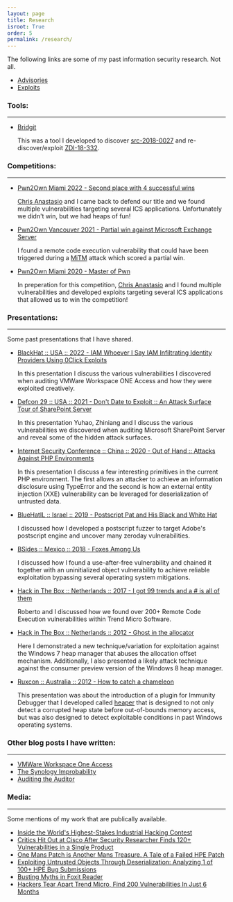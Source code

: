```yaml
---
layout: page
title: Research
isroot: True
order: 5
permalink: /research/
---
```


The following links are some of my past information security research. Not all.

* [Advisories](/advisories)
* [Exploits](/exploits)

### Tools:

---
* [Bridgit](https://github.com/stevenseeley/bridgit)

   This was a tool I developed to discover [src-2018-0027](https://srcincite.io/advisories/src-2018-0027) and re-discover/exploit [ZDI-18-332](https://www.zerodayinitiative.com/advisories/ZDI-18-332/).

### Competitions:

---

- [Pwn2Own Miami 2022 - Second place with 4 successful wins](https://www.zerodayinitiative.com/blog/2022/4/14/pwn2own-miami-2022-results)

   [Chris Anastasio](https://twitter.com/mufinnnnnnn) and I came back to defend our title and we found multiple vulnerabilities targeting several ICS applications. Unfortunately we didn't win, but we had heaps of fun!

- [Pwn2Own Vancouver 2021 - Partial win against Microsoft Exchange Server](https://youtu.be/6FYfUv1pwAg?t=5778)

   I found a remote code execution vulnerability that could have been triggered during a [MiTM](https://en.wikipedia.org/wiki/Man-in-the-middle_attack) attack which scored a partial win.

- [Pwn2Own Miami 2020 - Master of Pwn](https://www.zerodayinitiative.com/blog/2020/1/21/pwn2own-miami-2020-schedule-and-live-results)

   In preperation for this competition, [Chris Anastasio](https://twitter.com/mufinnnnnnn) and I found multiple vulnerabilities and developed exploits targeting several ICS applications that allowed us to win the competition!

### Presentations:

---
Some past presentations that I have shared.

* [BlackHat :: USA :: 2022 - IAM Whoever I Say IAM Infiltrating Identity Providers Using 0Click Exploits](/assets/iam-who-i-say-iam.pdf)

   In this presentation I discuss the various vulnerabilities I discovered when auditing VMWare Workspace ONE Access and how they were exploited creatively.
   
* [Defcon 29 :: USA :: 2021 - Don't Date to Exploit :: An Attack Surface Tour of SharePoint Server](/assets/yuhao-weng-steven-seeley-zhiniang-peng-dont-dare-to-exploit-an-attack-surface-tour-of-sharepoint-server.pdf)

   In this presentation Yuhao, Zhiniang and I discuss the various vulnerabilities we discovered when auditing Microsoft SharePoint Server and reveal some of the hidden attack surfaces.

* [Internet Security Conference :: China :: 2020 - Out of Hand :: Attacks Against PHP Environments](/assets/out-of-hand-attacks-against-php-environments.pdf)

   In this presentation I discuss a few interesting primitives in the current PHP environment. The first allows an attacker to achieve an information disclosure using TypeError and the second is how an external entity injection (XXE) vulnerability can be leveraged for deserialization of untrusted data.
   
* [BlueHatIL :: Israel :: 2019 - Postscript Pat and His Black and White Hat](/assets/postscript-pat-and-his-black-and-white-hat.pdf)

   I discussed how I developed a postscript fuzzer to target Adobe's postscript engine and uncover many zeroday vulnerabilities.

* [BSides :: Mexico :: 2018 - Foxes Among Us](/assets/Foxes-Among-Us-Steven-Seeley-bsidescdmx-2018.pdf)

   I discussed how I found a use-after-free vulnerability and chained it together with an uninitialized object vulnerability to achieve reliable exploitation bypassing several operating system mitigations.

* [Hack in The Box :: Netherlands :: 2017 - I got 99 trends and a # is all of them](/assets/steven-seeley-and-roberto-suggi-liverani-i-got-99-trends-and-a-shell-is-all-of-them.pdf)

   Roberto and I discussed how we found over 200+ Remote Code Execution vulnerabilities within Trend Micro Software.

* [Hack in The Box :: Netherlands :: 2012 - Ghost in the allocator](/assets/D2T2-Steven-Seeley-Ghost-In-the-Allocator.pdf)

   Here I demonstrated a new technique/variation for exploitation against the Windows 7 heap manager that abuses the allocation offset mechanism. Additionally, I also presented a likely attack technique against the consumer preview version of the Windows 8 heap manager.

* [Ruxcon :: Australia :: 2012 - How to catch a chameleon](/assets/How-to-catch-a-chameleon-StevenSeeley-Ruxcon-2012.pdf)

   This presentation was about the introduction of a plugin for Immunity Debugger that I developed called [heaper](https://github.com/stevenseeley/heaper) that is designed to not only detect a corrupted heap state before out-of-bounds memory access, but was also designed to detect exploitable conditions in past Windows operating systems.

### Other blog posts I have written:

---

* [VMWare Workspace One Access](https://trenchant.io/vmware-workspace-one-access/)
* [The Synology Improbability](https://www.offensive-security.com/offsec/the-synology-improbability/)
* [Auditing the Auditor](https://www.offensive-security.com/vulndev/auditing-the-auditor/)

### Media:

---
Some mentions of my work that are publically available.

* [Inside the World's Highest-Stakes Industrial Hacking Contest](https://www.wired.com/story/pwn2own-industrial-hacking-contest/)
* [Critics Hit Out at Cisco After Security Researcher Finds 120+ Vulnerabilities in a Single Product](https://www.cbronline.com/data-centre/cisco-data-center-network-manager/)
* [One Mans Patch is Another Mans Treasure. A Tale of a Failed HPE Patch](https://www.zerodayinitiative.com/blog/2018/2/6/one-mans-patch-is-another-mans-treasure-a-tale-of-a-failed-hpe-patch)
* [Exploiting Untrusted Objects Through Deserialization: Analyzing 1 of 100+ HPE Bug Submissions](https://www.thezdi.com/blog/2017/12/01/exploiting-untrusted-objects-through-deserialization-analyzing-1-of-100-hpe-bug-submissions)
* [Busting Myths in Foxit Reader](https://www.thezdi.com/blog/2017/8/17/busting-myths-in-foxit-reader)
* [Hackers Tear Apart Trend Micro, Find 200 Vulnerabilities In Just 6 Months](https://www.forbes.com/sites/thomasbrewster/2017/01/25/trend-micro-security-exposed-200-flaws-hacked/)
